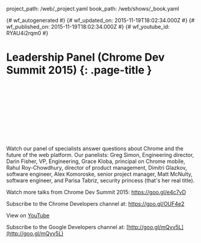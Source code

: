 project_path: /web/_project.yaml
book_path: /web/shows/_book.yaml

{# wf_autogenerated #}
{# wf_updated_on: 2015-11-19T18:02:34.000Z #}
{# wf_published_on: 2015-11-19T18:02:34.000Z #}
{# wf_youtube_id: RYAU4i2rqm0 #}

# Leadership Panel (Chrome Dev Summit 2015) {: .page-title }


<div class="video-wrapper">
  <iframe class="devsite-embedded-youtube-video" data-video-id="RYAU4i2rqm0"
          data-autohide="1" data-showinfo="0" frameborder="0" allowfullscreen>
  </iframe>
</div>

Watch our panel of specialists answer questions about Chrome and the future of the web platform. Our panelists: Greg Simon, Engineering director, Darin Fisher, VP, Engineering, Grace Kloba, principal on Chrome mobile, Rahul Roy-Chowdhury, director of product management, Dimitri Glazkov, software engineer, Alex Komoroske, senior project manager, Matt McNulty, software engineer, and Parisa Tabriz, security princess (that&#x27;s her real title).


Watch more talks from Chrome Dev Summit 2015: https://goo.gl/e4c7vD

Subscribe to the Chrome Developers channel at: https://goo.gl/OUF4e2

View on [YouTube](https://youtu.be/RYAU4i2rqm0)

Subscribe to the Google Developers channel at: [http://goo.gl/mQyv5L](http://goo.gl/mQyv5L)
